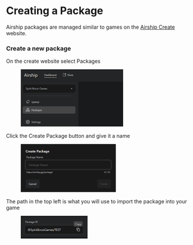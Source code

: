 # Creating a Package

Airship packages are managed similar to games on the [Airship Create](https://create.airship.gg/) website.

### Create a new package

On the create website select Packages

<div align="left"><figure><img src="../.gitbook/assets/Screenshot 2025-06-27 164013.png" alt="" width="279"><figcaption></figcaption></figure></div>

Click the Create Package button and give it a name

<div align="left"><figure><img src="../.gitbook/assets/image (2).png" alt="" width="259"><figcaption></figcaption></figure></div>

The path in the top left is what you will use to import the package into your game

<div align="left"><figure><img src="../.gitbook/assets/image (1).png" alt="" width="182"><figcaption></figcaption></figure></div>

